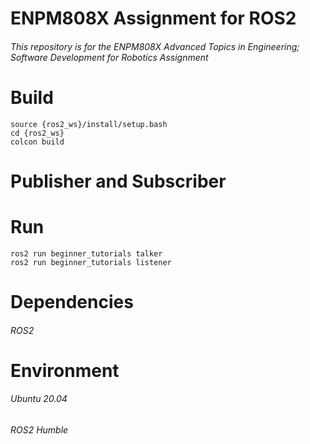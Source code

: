 # ENPM808X Assignment for ROS2 
###### This repository is for the ENPM808X Advanced Topics in Engineering; Software Development for Robotics Assignment

# Build

```
source {ros2_ws}/install/setup.bash 
cd {ros2_ws}
colcon build
```

# Publisher and Subscriber

# Run
```
ros2 run beginner_tutorials talker
ros2 run beginner_tutorials listener
```
# Dependencies
###### ROS2
# Environment
###### Ubuntu 20.04
###### ROS2 Humble
